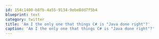 ```yaml
---
id: 154c1400-b8fb-4a55-9134-9ebe8dd7f5b4
blueprint: text
category: twitter
title: 'Am I the only one that things C# is "Java done right"?'
caption: 'Am I the only one that things C# is "Java done right"?'
---
```

